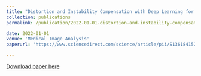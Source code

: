 ```yaml
---
title: "Distortion and Instability Compensation with Deep Learning for Rotational Scanning Endoscopic Optical Coherence Tomography."
collection: publications
permalink: /publication/2022-01-01-distortion-and-instability-compensation-with-deep-learning-for-rotational-scanning-endoscopic-optical-coherence-tomography-number-1

date: 2022-01-01
venue: 'Medical Image Analysis'
paperurl: 'https://www.sciencedirect.com/science/article/pii/S1361841522000081?via%3Dihub'

---
```

[Download paper here](https://www.sciencedirect.com/science/article/pii/S1361841522000081?via%3Dihub)
